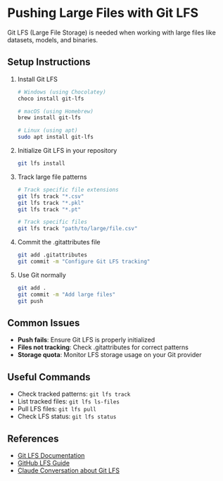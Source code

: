 # Pushing Large Files with Git LFS

Git LFS (Large File Storage) is needed when working with large files like datasets, models, and binaries.

## Setup Instructions

1. Install Git LFS
   ```bash
   # Windows (using Chocolatey)
   choco install git-lfs

   # macOS (using Homebrew)
   brew install git-lfs

   # Linux (using apt)
   sudo apt install git-lfs
   ```

2. Initialize Git LFS in your repository
   ```bash
   git lfs install
   ```

3. Track large file patterns
   ```bash
   # Track specific file extensions
   git lfs track "*.csv"
   git lfs track "*.pkl"
   git lfs track "*.pt"

   # Track specific files
   git lfs track "path/to/large/file.csv"
   ```

4. Commit the .gitattributes file
   ```bash
   git add .gitattributes
   git commit -m "Configure Git LFS tracking"
   ```

5. Use Git normally
   ```bash
   git add .
   git commit -m "Add large files"
   git push
   ```

## Common Issues

- **Push fails**: Ensure Git LFS is properly initialized
- **Files not tracking**: Check .gitattributes for correct patterns
- **Storage quota**: Monitor LFS storage usage on your Git provider

## Useful Commands

- Check tracked patterns: `git lfs track`
- List tracked files: `git lfs ls-files`
- Pull LFS files: `git lfs pull`
- Check LFS status: `git lfs status`

## References
- [Git LFS Documentation](https://git-lfs.com)
- [GitHub LFS Guide](https://docs.github.com/en/repositories/working-with-files/managing-large-files/about-git-large-file-storage)
- [Claude Conversation about Git LFS](https://claude.ai/share/5bf730d7-e1a6-4958-b9cb-9b9158b74ffe)
